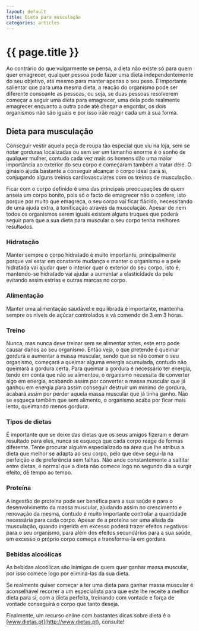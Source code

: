 ```yaml
---
layout: default
title: Dieta para musculação
categories: articles
---
```


# {{ page.title }}

Ao contrário do que vulgarmente se pensa, a dieta não existe só para quem quer emagrecer, qualquer pessoa pode fazer uma dieta independentemente do seu objetivo, até mesmo para manter apenas o seu peso. É importante salientar que para uma mesma dieta, a reação do organismo pode ser diferente consoante as pessoas, ou seja, se duas pessoas resolverem começar a seguir uma dieta para emagrecer, uma dela pode realmente emagrecer enquanto a outra pode até chegar a engordar, os dois organismos não são iguais e por isso irão reagir cada um à sua forma.

## Dieta para musculação

Conseguir vestir aquela peça de roupa tão especial que viu na loja, sem se notar gorduras localizadas ou sem ser um tamanho enorme é o sonho de qualquer mulher, contudo cada vez mais os homens dão uma maior importância ao exterior do seu corpo e começaram também a tratar dele. O ginásio ajuda bastante a conseguir alcançar o corpo ideal para si, conjugando alguns treinos cardiovasculares com os treinos de musculação.

Ficar com o corpo definido é uma das principais preocupações de quem anseia um corpo bonito, pois só o facto de emagrecer não o confere, isto porque por muito que emagreça, o seu corpo vai ficar flácido, necessitando de uma ajuda extra, a tonificação através da musculação. Apesar de nem todos os organismos serem iguais existem alguns truques que poderá seguir para que a sua dieta para muscular o seu corpo tenha melhores resultados.

### Hidratação

Manter sempre o corpo hidratado é muito importante, principalmente porque vai estar em constante mudança e manter o organismo e a pele hidratada vai ajudar quer o interior quer o exterior do seu corpo, isto é, mantendo-se hidratado vai ajudar a aumentar a elasticidade da pele evitando assim estrias e outras marcas no corpo.

### Alimentação

Manter uma alimentação saudável e equilibrada é importante, mantenha sempre os níveis de açúcar controlados e vá comendo de 3 em 3 horas.

### Treino

Nunca, mas nunca deve treinar sem se alimentar antes, este erro pode causar danos ao seu organismo. Então veja, o que pretende é queimar gordura e aumentar a massa muscular, sendo que se não comer o seu organismo, começará a queimar alguma energia acumulada, contudo não queimará a gordura certa. Para queimar a gordura é necessário ter energia, tendo em conta que não se alimentou, o organismo necessita de converter algo em energia, acabando assim por converter a massa muscular que já ganhou em energia para assim conseguir destruir um mínimo de gordura, acabará assim por perder aquela massa muscular que já tinha ganho. Não se esqueça também que sem alimento, o organismo acaba por ficar mais lento, queimando menos gordura.

### Tipos de dietas

É importante que se deixe das dietas que os seus amigos fizeram e deram resultado para eles, nunca se esqueça que cada corpo reage de formas diferente. Tente procurar alguém especializado na área que lhe atribua a dieta que melhor se adapta ao seu corpo, pelo que deve segui-la na perfeição e de preferência sem falhas. Não ande constantemente a saltitar entre dietas, é normal que a dieta não comece logo no segundo dia a surgir efeito, dê tempo ao tempo.

### Proteína

A ingestão de proteína pode ser benéfica para a sua saúde e para o desenvolvimento da massa muscular, ajudando assim no crescimento e renovação da mesma, contudo é muito importante controlar a quantidade necessária para cada corpo. Apesar de a proteína ser uma aliada da musculação, quando ingerida em excesso poderá trazer efeitos negativos para o seu organismo, para além dos efeitos secundários para a sua saúde, em excesso o próprio corpo começa a transforma-la em gordura.

### Bebidas alcoólicas

As bebidas alcoólicas são inimigas de quem quer ganhar massa muscular, por isso comece logo por elimina-las da sua dieta.

Se realmente quiser começar a ter uma dieta para ganhar massa muscular é aconselhável recorrer a um especialista para que este lhe receite a melhor dieta para si, com a dieta perfeita, treinando com vontade e força de vontade conseguirá o corpo que tanto deseja.

Finalmente, um recurso online com bastantes dicas sobre dieta é o [www.dietas.pt](http://www.dietas.pt), consulte!
